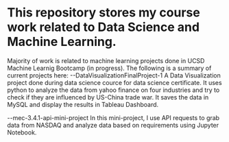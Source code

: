 # This repository stores my course work related to Data Science and Machine Learning.
Majority of work is related to machine learning projects done in UCSD Machine Learnig Bootcamp (in progress).
The following is a summary of current projects here:
--DataVisualizationFinalProject-1
A Data Visualization project done during data science cource for data science certificate. It uses python to analyze the data from yahoo finance on four industries and try to check if they are influenced by US-China trade war. It saves the data in MySQL and display the results in Tableau Dashboard.

--mec-3.4.1-api-mini-project
In this mini-project, I use API requests to grab data from NASDAQ and analyze data based on requirements using Jupyter Notebook.